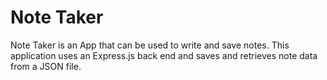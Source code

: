 # Note Taker
Note Taker is an App that can be used to write and save notes. This application uses an Express.js back end and saves and retrieves note data from a JSON file.